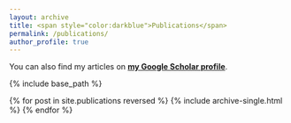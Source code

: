 ```yaml
---
layout: archive
title: <span style="color:darkblue">Publications</span>
permalink: /publications/
author_profile: true
---
```


You can also find my articles on <a href="https://scholar.google.com/citations?user=hc4y0ZsAAAAJ&hl=en" target="_blank">**my Google Scholar profile**</a>.

{% include base_path %}

{% for post in site.publications reversed %}
  {% include archive-single.html %}
{% endfor %}
